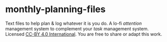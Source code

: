 # monthly-planning-files
Text files to help plan &amp; log whatever it is you do. A lo-fi _attention_ management system to complement your _task_ management system.  
Licensed [CC-BY 4.0 International](https://creativecommons.org/licenses/by/4.0/). You are free to share or adapt this work.
